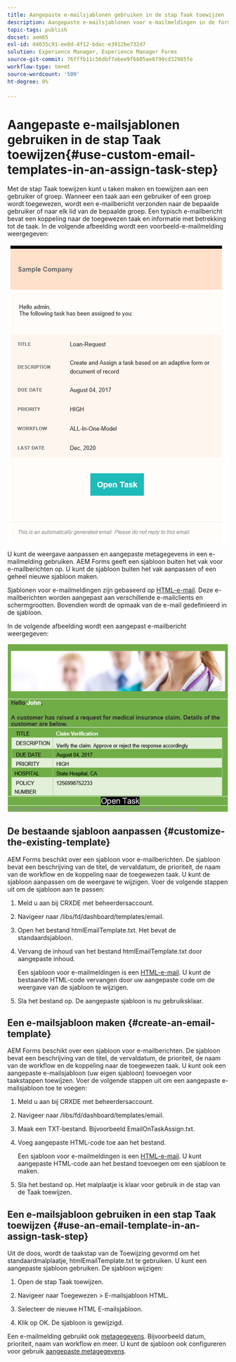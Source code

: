 ```yaml
---
title: Aangepaste e-mailsjablonen gebruiken in de stap Taak toewijzen
description: Aangepaste e-mailsjablonen voor e-mailmeldingen in de formulierwerkstroom
topic-tags: publish
docset: aem65
exl-id: d4035c91-ee8d-4f12-bdac-e3912be732d7
solution: Experience Manager, Experience Manager Forms
source-git-commit: 76fffb11c56dbf7ebee9f6805ae0799cd32985fe
workflow-type: tm+mt
source-wordcount: '509'
ht-degree: 0%

---
```


# Aangepaste e-mailsjablonen gebruiken in de stap Taak toewijzen{#use-custom-email-templates-in-an-assign-task-step}

Met de stap Taak toewijzen kunt u taken maken en toewijzen aan een gebruiker of groep. Wanneer een taak aan een gebruiker of een groep wordt toegewezen, wordt een e-mailbericht verzonden naar de bepaalde gebruiker of naar elk lid van de bepaalde groep. Een typisch e-mailbericht bevat een koppeling naar de toegewezen taak en informatie met betrekking tot de taak. In de volgende afbeelding wordt een voorbeeld-e-mailmelding weergegeven:

![E-mailmelding met een e-mailadres uit de vaksjabloon](do-not-localize/default_email_template_new.png)

U kunt de weergave aanpassen en aangepaste metagegevens in een e-mailmelding gebruiken. AEM Forms geeft een sjabloon buiten het vak voor e-mailberichten op. U kunt de sjabloon buiten het vak aanpassen of een geheel nieuwe sjabloon maken.

Sjablonen voor e-mailmeldingen zijn gebaseerd op [HTML-e-mail](https://en.wikipedia.org/wiki/HTML_email). Deze e-mailberichten worden aangepast aan verschillende e-mailclients en schermgrootten. Bovendien wordt de opmaak van de e-mail gedefinieerd in de sjabloon.

In de volgende afbeelding wordt een aangepast e-mailbericht weergegeven:

![E-mailmelding met aangepaste sjabloon](do-not-localize/customized-email.png)

## De bestaande sjabloon aanpassen {#customize-the-existing-template}

AEM Forms beschikt over een sjabloon voor e-mailberichten. De sjabloon bevat een beschrijving van de titel, de vervaldatum, de prioriteit, de naam van de workflow en de koppeling naar de toegewezen taak. U kunt de sjabloon aanpassen om de weergave te wijzigen. Voer de volgende stappen uit om de sjabloon aan te passen:

1. Meld u aan bij CRXDE met beheerdersaccount.

1. Navigeer naar /libs/fd/dashboard/templates/email.

1. Open het bestand htmlEmailTemplate.txt. Het bevat de standaardsjabloon.

1. Vervang de inhoud van het bestand htmlEmailTemplate.txt door aangepaste inhoud.

   Een sjabloon voor e-mailmeldingen is een [HTML-e-mail](https://en.wikipedia.org/wiki/HTML_email). U kunt de bestaande HTML-code vervangen door uw aangepaste code om de weergave van de sjabloon te wijzigen.

1. Sla het bestand op. De aangepaste sjabloon is nu gebruiksklaar.

## Een e-mailsjabloon maken {#create-an-email-template}

AEM Forms beschikt over een sjabloon voor e-mailberichten. De sjabloon bevat een beschrijving van de titel, de vervaldatum, de prioriteit, de naam van de workflow en de koppeling naar de toegewezen taak. U kunt ook een aangepaste e-mailsjabloon (uw eigen sjabloon) toevoegen voor taakstappen toewijzen. Voer de volgende stappen uit om een aangepaste e-mailsjabloon toe te voegen:

1. Meld u aan bij CRXDE met beheerdersaccount.

1. Navigeer naar /libs/fd/dashboard/templates/email.

1. Maak een TXT-bestand. Bijvoorbeeld EmailOnTaskAssign.txt.

1. Voeg aangepaste HTML-code toe aan het bestand.

   Een sjabloon voor e-mailmeldingen is een [HTML-e-mail](https://en.wikipedia.org/wiki/HTML_email). U kunt aangepaste HTML-code aan het bestand toevoegen om een sjabloon te maken.

1. Sla het bestand op. Het malplaatje is klaar voor gebruik in de stap van de Taak toewijzen.

## Een e-mailsjabloon gebruiken in een stap Taak toewijzen {#use-an-email-template-in-an-assign-task-step}

Uit de doos, wordt de taakstap van de Toewijzing gevormd om het standaardmalplaatje, htmlEmailTemplate.txt te gebruiken. U kunt een aangepaste sjabloon gebruiken. De sjabloon wijzigen:

1. Open de stap Taak toewijzen.

1. Navigeer naar Toegewezen > E-mailsjabloon HTML.

1. Selecteer de nieuwe HTML E-mailsjabloon.

1. Klik op OK. De sjabloon is gewijzigd.

Een e-mailmelding gebruikt ook [metagegevens](../../forms/using/use-metadata-in-email-notifications.md). Bijvoorbeeld datum, prioriteit, naam van workflow en meer. U kunt de sjabloon ook configureren voor gebruik [aangepaste metagegevens](../../forms/using/use-metadata-in-email-notifications.md#using-custom-metadata-in-an-email-notification).

